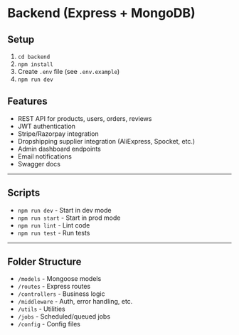 # Backend (Express + MongoDB)

## Setup
1. `cd backend`
2. `npm install`
3. Create `.env` file (see `.env.example`)
4. `npm run dev`

## Features
- REST API for products, users, orders, reviews
- JWT authentication
- Stripe/Razorpay integration
- Dropshipping supplier integration (AliExpress, Spocket, etc.)
- Admin dashboard endpoints
- Email notifications
- Swagger docs

---

## Scripts
- `npm run dev` - Start in dev mode
- `npm run start` - Start in prod mode
- `npm run lint` - Lint code
- `npm run test` - Run tests

---

## Folder Structure
- `/models` - Mongoose models
- `/routes` - Express routes
- `/controllers` - Business logic
- `/middleware` - Auth, error handling, etc.
- `/utils` - Utilities
- `/jobs` - Scheduled/queued jobs
- `/config` - Config files
